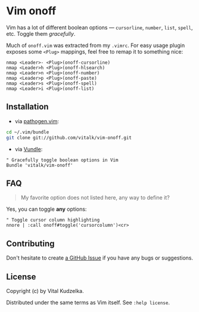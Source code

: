 Vim onoff
=========

Vim has a lot of different boolean options — `cursorline`, `number`, `list`,
`spell`, etc. Toggle them *gracefully*.

Much of `onoff.vim` was extracted from my `.vimrc`. For easy usage plugin
exposes some `<Plug>` mappings, feel free to remap it to something nice:

```viml
nmap <Leader>- <Plug>(onoff-cursorline)
nmap <Leader>h <Plug>(onoff-hlsearch)
nmap <Leader>n <Plug>(onoff-number)
nmap <Leader>p <Plug>(onoff-paste)
nmap <Leader>s <Plug>(onoff-spell)
nmap <Leader>i <Plug>(onoff-list)
```

Installation
------------

* via [pathogen.vim](https://github.com/tpope/vim-pathogen):

```bash
cd ~/.vim/bundle
git clone git://github.com/vitalk/vim-onoff.git
```

* via [Vundle](https://github.com/gmarik/Vundle.vim):

```viml
" Gracefully toggle boolean options in Vim
Bundle 'vitalk/vim-onoff'
```

FAQ
---

> My favorite option does not listed here, any way to define it?

Yes, you can toggle **any** options:

```viml
" Toggle cursor column highlighting
nnore | :call onoff#toggle('cursorcolumn')<cr>
```

Contributing
------------

Don't hesitate to create [a GitHub Issue](https://github.com/vitalk/vim-onoff/issues) if you have any bugs or suggestions.

License
-------

Copyright (c) by Vital Kudzelka.

Distributed under the same terms as Vim itself. See `:help license`.
